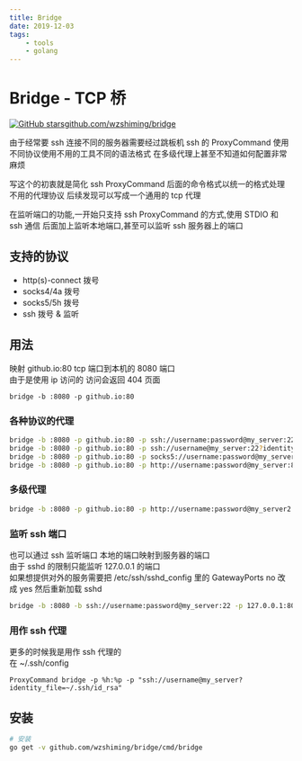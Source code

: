 ```yaml
---
title: Bridge
date: 2019-12-03
tags: 
    - tools
    - golang
---
```


# Bridge - TCP 桥

[![GitHub stars](https://img.shields.io/github/stars/wzshiming/bridge.svg?style=social&label=Star)github.com/wzshiming/bridge](https://github.com/wzshiming/bridge)

由于经常要 ssh 连接不同的服务器需要经过跳板机 
ssh 的 ProxyCommand 使用不同协议使用不用的工具不同的语法格式
在多级代理上甚至不知道如何配置非常麻烦

写这个的初衷就是简化 ssh ProxyCommand 后面的命令格式以统一的格式处理不用的代理协议
后续发现可以写成一个通用的 tcp 代理

在监听端口的功能,一开始只支持 ssh ProxyCommand 的方式,使用 STDIO 和 ssh 通信
后面加上监听本地端口,甚至可以监听 ssh 服务器上的端口

## 支持的协议
- http(s)-connect 拨号
- socks4/4a 拨号
- socks5/5h 拨号
- ssh 拨号 & 监听

## 用法

映射 github.io:80 tcp 端口到本机的 8080 端口  
由于是使用 ip 访问的 访问会返回 404 页面  

``` shell
bridge -b :8080 -p github.io:80
```

### 各种协议的代理

``` bash
bridge -b :8080 -p github.io:80 -p ssh://username:password@my_server:22
bridge -b :8080 -p github.io:80 -p ssh://username@my_server:22?identity_file=~/.ssh/id_rsa
bridge -b :8080 -p github.io:80 -p socks5://username:password@my_server:1080
bridge -b :8080 -p github.io:80 -p http://username:password@my_server:8080
```

### 多级代理

``` bash
bridge -b :8080 -p github.io:80 -p http://username:password@my_server2:8080 -p http://username:password@my_server1:8080

```

### 监听 ssh 端口
也可以通过 ssh 监听端口 本地的端口映射到服务器的端口  
由于 sshd 的限制只能监听 127.0.0.1 的端口  
如果想提供对外的服务需要把 /etc/ssh/sshd_config 里的 GatewayPorts no 改成 yes 然后重新加载 sshd  

``` bash
bridge -b :8080 -b ssh://username:password@my_server:22 -p 127.0.0.1:80
```

### 用作 ssh 代理
更多的时候我是用作 ssh 代理的  
在 ~/.ssh/config  

``` text
ProxyCommand bridge -p %h:%p -p "ssh://username@my_server?identity_file=~/.ssh/id_rsa"
```

## 安装
``` bash
# 安装
go get -v github.com/wzshiming/bridge/cmd/bridge
```
